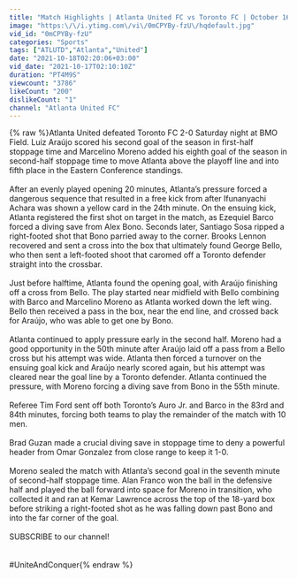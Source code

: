 ```yaml
---
title: "Match Highlights | Atlanta United FC vs Toronto FC | October 16, 2021"
image: "https:\/\/i.ytimg.com\/vi\/0mCPYBy-fzU\/hqdefault.jpg"
vid_id: "0mCPYBy-fzU"
categories: "Sports"
tags: ["ATLUTD","Atlanta","United"]
date: "2021-10-18T02:20:06+03:00"
vid_date: "2021-10-17T02:10:10Z"
duration: "PT4M9S"
viewcount: "3786"
likeCount: "200"
dislikeCount: "1"
channel: "Atlanta United FC"
---
```

{% raw %}Atlanta United defeated Toronto FC 2-0 Saturday night at BMO Field. Luiz Araújo scored his second goal of the season in first-half stoppage time and Marcelino Moreno added his eighth goal of the season in second-half stoppage time to move Atlanta above the playoff line and into fifth place in the Eastern Conference standings.<br /> <br />After an evenly played opening 20 minutes, Atlanta’s pressure forced a dangerous sequence that resulted in a free kick from after Ifunanyachi Achara was shown a yellow card in the 24th minute. On the ensuing kick, Atlanta registered the first shot on target in the match, as Ezequiel Barco forced a diving save from Alex Bono. Seconds later, Santiago Sosa ripped a right-footed shot that Bono parried away to the corner. Brooks Lennon recovered and sent a cross into the box that ultimately found George Bello, who then sent a left-footed shoot that caromed off a Toronto defender straight into the crossbar.<br /> <br />Just before halftime, Atlanta found the opening goal, with Araújo finishing off a cross from Bello. The play started near midfield with Bello combining with Barco and Marcelino Moreno as Atlanta worked down the left wing. Bello then received a pass in the box, near the end line, and crossed back for Araújo, who was able to get one by Bono.<br /> <br />Atlanta continued to apply pressure early in the second half. Moreno had a good opportunity in the 50th minute after Araújo laid off a pass from a Bello cross but his attempt was wide. Atlanta then forced a turnover on the ensuing goal kick and Araújo nearly scored again, but his attempt was cleared near the goal line by a Toronto defender. Atlanta continued the pressure, with Moreno forcing a diving save from Bono in the 55th minute.<br /> <br />Referee Tim Ford sent off both Toronto’s Auro Jr. and Barco in the 83rd and 84th minutes, forcing both teams to play the remainder of the match with 10 men.<br /> <br />Brad Guzan made a crucial diving save in stoppage time to deny a powerful header from Omar Gonzalez from close range to keep it 1-0.<br /> <br />Moreno sealed the match with Atlanta’s second goal in the seventh minute of second-half stoppage time. Alan Franco won the ball in the defensive half and played the ball forward into space for Moreno in transition, who collected it and ran at Kemar Lawrence across the top of the 18-yard box before striking a right-footed shot as he was falling down past Bono and into the far corner of the goal.<br /><br />SUBSCRIBE to our channel! <br /><br /><br />#UniteAndConquer{% endraw %}
